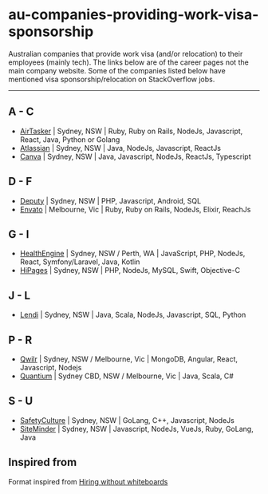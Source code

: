# au-companies-providing-work-visa-sponsorship

Australian companies that provide work visa (and/or relocation) to their employees (mainly tech).
The links below are of the career pages not the main company website. Some of the companies listed below have mentioned visa sponsorship/relocation on StackOverflow jobs.


---

## A - C
- [AirTasker](https://www.airtasker.com/careers/) | Sydney, NSW |  Ruby, Ruby on Rails, NodeJs, Javascript, React, Java, Python or Golang
- [Atlassian](https://www.atlassian.com/company/careers/sydney) | Sydney, NSW | Java, NodeJs, Javascript, ReactJs
- [Canva](https://www.canva.com/careers/) | Sydney, NSW | Java, Javascript, NodeJs, ReactJs, Typescript

## D - F
- [Deputy](https://www.deputy.com/au/careers) | Sydney, NSW |  PHP, Javascript, Android, SQL
- [Envato](https://envato.com/careers/) | Melbourne, Vic | Ruby, Ruby on Rails, NodeJs, Elixir, ReachJs

## G - I
- [HealthEngine](https://careers.healthengine.com.au/opportunities/) | Sydney, NSW / Perth, WA | JavaScript, PHP, NodeJs, React, Symfony/Laravel, Java, Kotlin
- [HiPages](https://hipagesgroup.com.au/careers/) | Sydney, NSW | PHP, NodeJs, MySQL, Swift, Objective-C

## J - L
- [Lendi](https://lendi.recruiterbox.com/) | Sydney, NSW | Java, Scala, NodeJs, Javascript, SQL, Python


## P - R
- [Qwilr](https://qwilr.com/jobs/) | Sydney, NSW / Melbourne, Vic | MongoDB, Angular, React, Javascript, Nodejs
- [Quantium](https://www.quantium.com/careers/) | Sydney CBD, NSW / Melbourne, Vic | Java, Scala, C#

## S - U
- [SafetyCulture](https://safetyculture.com/careers/) | Sydney, NSW | GoLang, C++, Javascript, NodeJs
- [SiteMinder](https://www.siteminder.com/jobs/) | Sydney, NSW | Javascript, NodeJs, VueJs, Ruby, GoLang, Java


## Inspired from

Format inspired from [Hiring without whiteboards](https://github.com/poteto/hiring-without-whiteboards)
 
